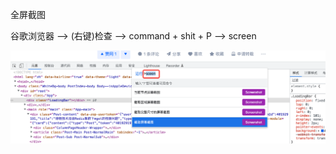全屏截图

谷歌浏览器  -->  (右键)检查  --> command + shit + P -->  screen

![](images/screenshot-20220415-114422.png)

